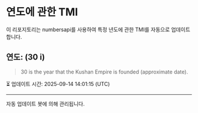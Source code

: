 
# 연도에 관한 TMI

이 리포지토리는 numbersapi를 사용하여 특정 년도에 관한 TMI를 자동으로 업데이트합니다.

## 연도: (30 i)
> 30 is the year that the Kushan Empire is founded (approximate date).

⏳ 업데이트 시간: 2025-09-14 14:01:15 (UTC)

---
자동 업데이트 봇에 의해 관리됩니다.
